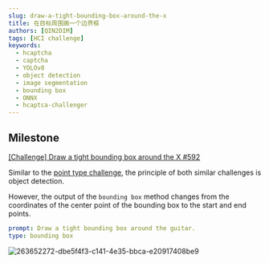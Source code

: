 ```yaml
---
slug: draw-a-tight-bounding-box-around-the-x
title: 在目标周围画一个边界框
authors: [QIN2DIM]
tags: [HCI challenge]
keywords: 
  - hcaptcha
  - captcha
  - YOLOv8
  - object detection
  - image segmentation	
  - bounding box
  - ONNX
  - hcaptca-challenger
---
```


## Milestone

[[Challenge] Draw a tight bounding box around the X  #592](https://github.com/QIN2DIM/hcaptcha-challenger/issues/592)

Similar to the [point type challenge](../2023-08-26-please-click-on-the-x/index.md), the principle of both similar challenges is object detection.

However, the output of the `bounding box` method changes from the coordinates of the center point of the bounding box to the start and end points.

```yaml
prompt: Draw a tight bounding box around the guіtаr.
type: bounding box
```

![263652272-dbe5f4f3-c141-4e35-bbca-e20917408be9](https://r2-datalake.echosec.top/blog-obs/2023/10/a8e4fd61370418f5e35ebdea07f45cba.png)


